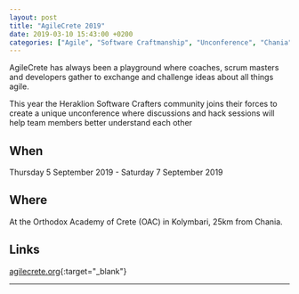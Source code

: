 ```yaml
---
layout: post
title: "AgileCrete 2019"
date: 2019-03-10 15:43:00 +0200
categories: ["Agile", "Software Craftmanship", "Unconference", "Chania"]
---
```


AgileCrete has always been a playground where coaches, scrum masters and developers gather to exchange and challenge ideas about all things agile. 

This year the Heraklion Software Crafters community joins their forces to create a unique unconference where discussions and hack sessions will help team members better understand each other

## When 
Thursday 5 September 2019 - Saturday 7 September 2019 

## Where
At the Orthodox Academy of Crete (OAC) in Kolymbari, 25km from Chania. 

## Links
[agilecrete.org](https://agilecrete.org/){:target="_blank"}

---
